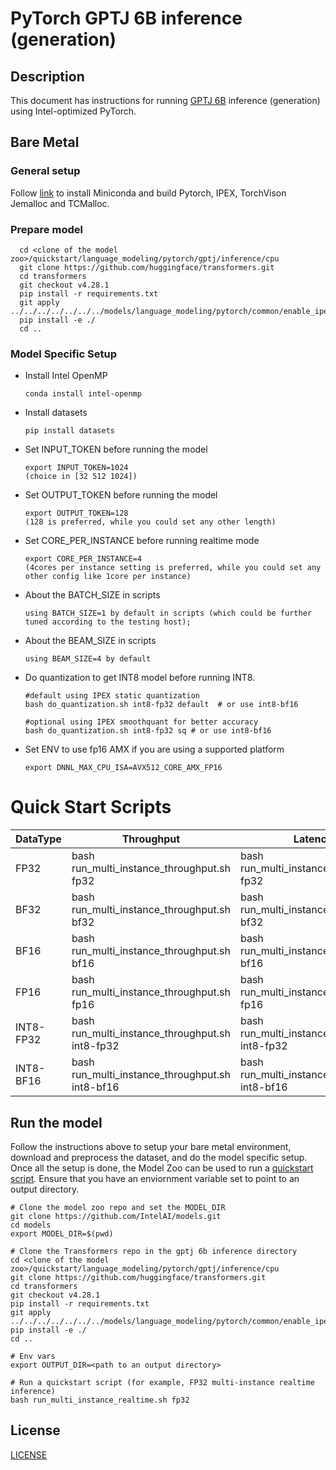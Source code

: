 <!--- 0. Title -->
# PyTorch GPTJ 6B inference (generation)

<!-- 10. Description -->
## Description

This document has instructions for running [GPTJ 6B](https://huggingface.co/EleutherAI/gpt-j-6b) inference (generation) using Intel-optimized PyTorch.

## Bare Metal
### General setup

Follow [link](/docs/general/pytorch/BareMetalSetup.md) to install Miniconda and build Pytorch, IPEX, TorchVison Jemalloc and TCMalloc.

### Prepare model
```
  cd <clone of the model zoo>/quickstart/language_modeling/pytorch/gptj/inference/cpu
  git clone https://github.com/huggingface/transformers.git
  cd transformers
  git checkout v4.28.1
  pip install -r requirements.txt
  git apply ../../../../../../../models/language_modeling/pytorch/common/enable_ipex_for_transformers.diff
  pip install -e ./
  cd ..
 ```
### Model Specific Setup

* Install Intel OpenMP
  ```
  conda install intel-openmp
  ```

* Install datasets
  ```
  pip install datasets
  ```
* Set INPUT_TOKEN before running the model
  ```
  export INPUT_TOKEN=1024
  (choice in [32 512 1024])
  ```


* Set OUTPUT_TOKEN before running the model
  ```
  export OUTPUT_TOKEN=128 
  (128 is preferred, while you could set any other length)
  ```

* Set CORE_PER_INSTANCE before running realtime mode
  ```
  export CORE_PER_INSTANCE=4
  (4cores per instance setting is preferred, while you could set any other config like 1core per instance)
  ```

* About the BATCH_SIZE in scripts
  ```
  using BATCH_SIZE=1 by default in scripts (which could be further tuned according to the testing host); 
  ```
* About the BEAM_SIZE in scripts
  ```
  using BEAM_SIZE=4 by default
  ```

* Do quantization to get INT8 model before running INT8.
  ```
  #default using IPEX static quantization
  bash do_quantization.sh int8-fp32 default  # or use int8-bf16

  #optional using IPEX smoothquant for better accuracy
  bash do_quantization.sh int8-fp32 sq # or use int8-bf16
  ```

* Set ENV to use fp16 AMX if you are using a supported platform
  ```
  export DNNL_MAX_CPU_ISA=AVX512_CORE_AMX_FP16
  ```

# Quick Start Scripts

|  DataType   | Throughput  |  Latency    |   Accuracy  |
| ----------- | ----------- | ----------- | ----------- |
| FP32        | bash run_multi_instance_throughput.sh fp32 | bash run_multi_instance_realtime.sh fp32 | bash run_accuracy.sh fp32 |
| BF32        | bash run_multi_instance_throughput.sh bf32 | bash run_multi_instance_realtime.sh bf32 | bash run_accuracy.sh bf32 |
| BF16        | bash run_multi_instance_throughput.sh bf16 | bash run_multi_instance_realtime.sh bf16 | bash run_accuracy.sh bf16 |
| FP16        | bash run_multi_instance_throughput.sh fp16 | bash run_multi_instance_realtime.sh fp16 | bash run_accuracy.sh fp16 |
| INT8-FP32        | bash run_multi_instance_throughput.sh int8-fp32 | bash run_multi_instance_realtime.sh int8-fp32 | bash run_accuracy.sh int8-fp32 |
| INT8-BF16       | bash run_multi_instance_throughput.sh int8-bf16 | bash run_multi_instance_realtime.sh int8-bf16 | bash run_accuracy.sh int8-bf16 |

## Run the model

Follow the instructions above to setup your bare metal environment, download and
preprocess the dataset, and do the model specific setup. Once all the setup is done,
the Model Zoo can be used to run a [quickstart script](#quick-start-scripts).
Ensure that you have an enviornment variable set to point to an output directory.

```
# Clone the model zoo repo and set the MODEL_DIR
git clone https://github.com/IntelAI/models.git
cd models
export MODEL_DIR=$(pwd)

# Clone the Transformers repo in the gptj 6b inference directory
cd <clone of the model zoo>/quickstart/language_modeling/pytorch/gptj/inference/cpu
git clone https://github.com/huggingface/transformers.git
cd transformers
git checkout v4.28.1
pip install -r requirements.txt
git apply ../../../../../../../models/language_modeling/pytorch/common/enable_ipex_for_transformers.diff
pip install -e ./
cd ..

# Env vars
export OUTPUT_DIR=<path to an output directory>

# Run a quickstart script (for example, FP32 multi-instance realtime inference)
bash run_multi_instance_realtime.sh fp32
```

<!--- 80. License -->
## License
[LICENSE](https://github.com/IntelAI/models/blob/master/LICENSE)

